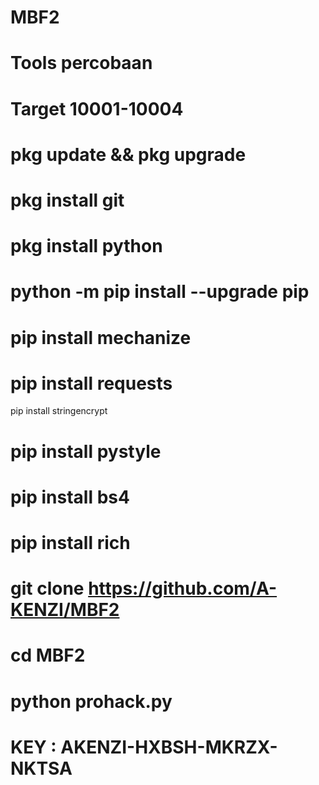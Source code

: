 # MBF2
# Tools percobaan
# Target 10001-10004
# pkg update && pkg upgrade
# pkg install git
# pkg install python
# python -m pip install --upgrade pip
# pip install mechanize
# pip install requests
pip install stringencrypt
# pip install pystyle
# pip install bs4
# pip install rich
# git clone https://github.com/A-KENZI/MBF2
# cd MBF2
# python prohack.py

# KEY : AKENZI-HXBSH-MKRZX-NKTSA
